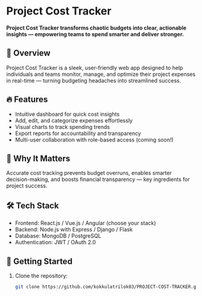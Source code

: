 # Project Cost Tracker

**Project Cost Tracker transforms chaotic budgets into clear, actionable insights — empowering teams to spend smarter and deliver stronger.**

## 🚀 Overview
Project Cost Tracker is a sleek, user-friendly web app designed to help individuals and teams monitor, manage, and optimize their project expenses in real-time — turning budgeting headaches into streamlined success.

## 🔥 Features
- Intuitive dashboard for quick cost insights
- Add, edit, and categorize expenses effortlessly
- Visual charts to track spending trends
- Export reports for accountability and transparency
- Multi-user collaboration with role-based access (coming soon!)

## 🎯 Why It Matters
Accurate cost tracking prevents budget overruns, enables smarter decision-making, and boosts financial transparency — key ingredients for project success.

## 🛠 Tech Stack
- Frontend: React.js / Vue.js / Angular (choose your stack)
- Backend: Node.js with Express / Django / Flask
- Database: MongoDB / PostgreSQL
- Authentication: JWT / OAuth 2.0

## 🚀 Getting Started
1. Clone the repository:  
   ```bash
   git clone https://github.com/kokkulatrilok03/PROJECT-COST-TRACKER.git
